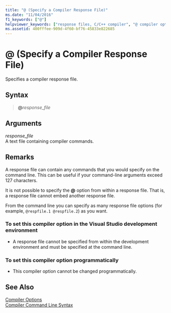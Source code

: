 ```yaml
---
title: "@ (Specify a Compiler Response File)"
ms.date: "11/04/2016"
f1_keywords: ["@"]
helpviewer_keywords: ["response files, C/C++ compiler", "@ compiler option", "cl.exe compiler, specifying response files"]
ms.assetid: 400fffee-909d-4f60-bf76-45833e822685
---
```

# @ (Specify a Compiler Response File)

Specifies a compiler response file.

## Syntax

> **\@**<em>response_file</em>

## Arguments

*response_file*<br/>
A text file containing compiler commands.

## Remarks

A response file can contain any commands that you would specify on the command line. This can be useful if your command-line arguments exceed 127 characters.

It is not possible to specify the **\@** option from within a response file. That is, a response file cannot embed another response file.

From the command line you can specify as many response file options (for example, `@respfile.1 @respfile.2`) as you want.

### To set this compiler option in the Visual Studio development environment

- A response file cannot be specified from within the development environment and must be specified at the command line.

### To set this compiler option programmatically

- This compiler option cannot be changed programmatically.

## See Also

[Compiler Options](compiler-options.md)<br/>
[Compiler Command Line Syntax](compiler-command-line-syntax.md)
